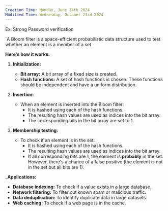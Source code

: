 ```yaml
---
Creation Time: Monday, June 24th 2024
Modified Time: Wednesday, October 23rd 2024
---
```

Ex: Strong Password verification

`A Bloom filter is a space-efficient probabilistic data structure used to test whether an element is a member of a set

**Here's how it works:**

1. **Initialization:**
    
    - **Bit array:** A bit array of a fixed size is created.
    - **Hash functions:** A set of hash functions is chosen. These functions should be independent and have a uniform distribution.
2. **Insertion:**
    
    - When an element is inserted into the Bloom filter:
        - It is hashed using each of the hash functions.
        - The resulting hash values are used as indices into the bit array.
        - The corresponding bits in the bit array are set to 1.
3. **Membership testing:**
    
    - To check if an element is in the set:
        - It is hashed using each of the hash functions.
        - The resulting hash values are used as indices into the bit array.
        - If all corresponding bits are 1, the element is **probably** in the set. However, there's a chance of a false positive (the element is not in the set but all bits are 1).

_**Applications:**

- **Database indexing:** To check if a value exists in a large database.
- **Network filtering:** To filter out known spam or malicious traffic.
- **Data deduplication:** To identify duplicate data in large datasets.
- **Web caching:** To check if a web page is in the cache.